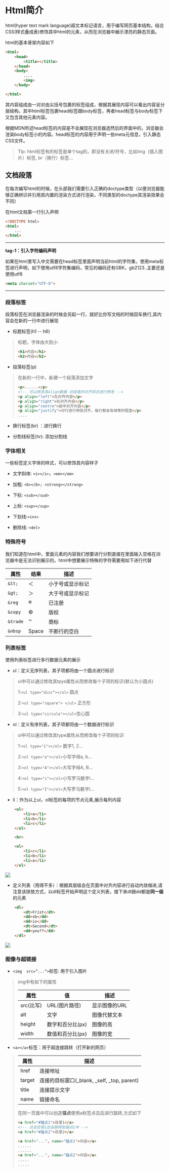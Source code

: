 # Html简介

html(hyper text mark language)超文本标记语言，用于编写网页基本结构，结合CSS(样式叠成表)修饰其中html的元素，从而在浏览器中展示漂亮的静态页面。



html的基本骨架内容如下

```html
<html>
    <head>
        <title></title>
    </head>
    <body>
        ....
        <img>
    </body>    

</html>
```

其内容组成由一对对由尖括号包裹的标签组成，根据其展现内容可以看出内容呈分层结构，其中html标签包裹head标签跟body标签，再者head标签与body标签下又包含其他元素内容。

根据MDN所述head标签的内容是不会展现在浏览器选然后的界面中的，浏览器会渲染body标签小的内容。head标签的内容用于声明一些meta元信息，引入静态CSS文件。

> TIp: html标签有的标签是单个tag的，即没有关闭/符号，比如img（插入图片）标签, br（换行）标签...



## 文档段落

在每次编写html的时候，在头部我们需要引入正确的doctype类型（以便浏览器能够正确辨识并引用其内置的渲染方式进行渲染，不同类型的doctype其渲染效果会不同）

在html文档第一行引入声明

```html
<!DOCTYPE html>
<html>
    ...
</html>
```

-----------------------------------

**tag-1：引入字符编码声明**

如果在html里写入中文需要在head标签里面声明当前html的字符集，使用meta标签进行声明，如下使用utf8字符集编码，常见的编码还有GBK，gb2123..主要还是使用utf8

```html
<meta charset="UTF-8">
```

--------------------------

### 段落标签

段落标签在浏览器渲染的时候会另起一行，就好比你写文档的时候回车换行,其内容会在新的一行中进行展现

* 标题标签(h1 -- h6)

> 标题，字体由大到小
> 
> ```html
> <h1>内容</h1>
> <h2>内容</h2>
> ```

* 段落标签(p)

> 在新的一行中，新建一个段落添加文字
> 
> 
> 
> ```html
> <p>......</p>
> <!-- 可以修改其align数据 对段落的对齐样式进行修改 -->
> <p align="left">左对齐内容</p>
> <p align="right">右对齐内容</p>
> <p align="centre">居中对齐内容</p>
> <p align="justify">对行进行伸张对齐，每行都会有相等的程度</p>
> ....
> ```

* 换行标签(br) ：进行换行

* 分割线标签(hr):  添加分割线

### 字体相关

一些标签定义字体的样式，可以修饰其内容样子

* 文字斜体: `<i></i>; <em></em>`

* 加粗: `<b></b>; <strong></strong>`

* 下标: `<sub></sud>`

* 上标: `<sup></sup>`

* 下划线:`<ins>`

* 删除线: `<del>`

### 特殊符号

我们知道在html中，里面元素的内容我们想要进行分割直接在里面输入空格在浏览器中是无法识别展示的。html中想要展示特殊的字符需要用如下进行代替

| 属性       | 结果    | 描述       |
| -------- | ----- | -------- |
| `&lt;`   | ＜     | 小于号或显示标记 |
| `&gt;`   | ＞     | 大于号或显示标记 |
| `&reg`   | ®     | 已注册      |
| `&copy`  | ©     | 版权       |
| `&trade` | ™     | 商标       |
| `&nbsp`  | Space | 不断行的空白   |

### 列表标签

使用列表标签进行多行数据元素的展示

* ul：定义无序列表，其子项都将由一个圆点进行标识

> ul中可以通过修改其tpye属性从而修改每个子项的标识(默认为小圆点)
> 
> 1:`<ul type="disc“></ul>` 圆点
> 
> 2:`<ul type="square"> </ul>` 正方形
> 
> 3:`<ul type="circule"></ul>`空心圆

* ol：定义有序列表，其子项都将由一个数据进行标识

> ol中可以通过修改其type属性从而修改每个子项的标识
> 
> 1:`<ol type="1"></ol>` 数字1, 2...
> 
> 2:`<ol type="a"></ol>`小写字母a, b...
> 
> 3:`<ol type="A"></ol>`大写字母A, B...
> 
> 4:`<ol type="i"></ol>`小写罗马数字i...
> 
> 5:`<ol type="I"></ol>`大写罗马数字I...

* li：作为以上ul，ol标签的每项的节点元素,展示每列内容

```html
    <ul>
        <li>a</li>
        <li>b</li>
        <li>c</li>
    </ul>

    <hr>

    <ol>
        <li>c</li>
        <li>b</li>
        <li>a</li>
    </ol>
```

![](./img/list_prview.png)

* 定义列表（用得不多）：根据其层级会在页面中对齐内容进行自动内敛缩进,请注意该排放方式，以dl标签开始声明这个定义列表，接下来dt跟dd都是**同一级**的元素

```html
    <dl>
        <dt>Frist</dt>
        <dd>sb</dd>
        <dd>is</dd>
        <dt>Second</dt>
        <dd>you??</dd>
    </dl>
```

![](./img/custom_li.png)

### 图像与超链接

* `<img  src=”...“>`标签: 用于引入图片

> img中有如下的属性
> 
> | 属性      | 值          | 描述       |
> | ------- | ---------- | -------- |
> | src(比写) | URL(图片路径)  | 显示图像的URL |
> | alt     | 文字         | 图像代替文本   |
> | height  | 数字和百分比(px) | 图像的高     |
> | width   | 数值和百分比(px) | 图像的宽     |

* `<a></a>`标签：用于超连接跳转（打开新的网页）

> | 属性     | 描述                                   |
> | ------ | ------------------------------------ |
> | href   | 连接地址                                 |
> | target | 连接的目标窗口(_blank, _self, _top, parent) |
> | title  | 连接提示文字                               |
> | name   | 链接命名                                 |
> 
> 在同一页面中可以创造**锚点**使用a标签点击后进行跳转,方式如下
> 
> ```html
> <a href="#锚点1">目录1</a>
> <!-- 点击目录1后会跳转到锚点1中 -->
> <a href="#锚点2">目录2</a>
> 
> <a href="...", name="锚点1">内容</a>
> ......
> ......
> <a href="...", name="锚点2">内容</a>
> .....
> .....
> ```
